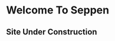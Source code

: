 <html>
<head>
  <title>Seppen</title>
  </head>
<body>
  <h1>Welcome To Seppen</h1>
  <h2>Site Under Construction</h2>
  </body>
</html>
